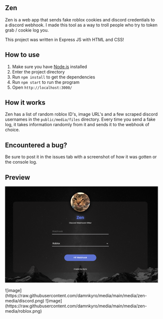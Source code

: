 ## Zen
Zen is a web app that sends fake roblox cookies and discord credentials to a discord webhook. I made this tool as a way to troll people who try to token grab / cookie log you.

This project was written in Express JS with HTML and CSS!

## How to use
1. Make sure you have [Node.js](https://nodejs.org/) installed
2. Enter the project directory
3. Run `npm install` to get the dependencies
4. Run `npm start` to run the program
5. Open `http://localhost:3000/`

## How it works
Zen has a list of random roblox ID's, image URL's and a few scraped discord usernames in the `public/media/files` directory. Every time you send a fake log, it takes information randomly from it and sends it to the webhook of choice.

## Encountered a bug?
Be sure to post it in the issues tab with a screenshot of how it was gotten or the console log.

## Preview
![image](https://raw.githubusercontent.com/damnkyro/media/main/media/zen-media/panel.png)

<div style="display: flex; justify-content: space-between;">
    ![image](https://raw.githubusercontent.com/damnkyro/media/main/media/zen-media/discord.png)
    ![image](https://raw.githubusercontent.com/damnkyro/media/main/media/zen-media/roblox.png)
</div>
